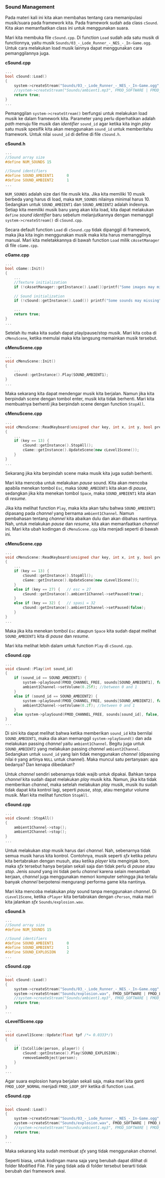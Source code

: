### Sound Management

Pada materi kali ini kita akan membahas tentang cara memanipulasi musik/suara pada framework kita. Pada framework sudah ada class `cSound`. Kita akan memanfaatkan class ini untuk menggunakan suara.

Mari kita membuka file `cSound.cpp`. Di function `Load` sudah ada satu musik di functionnya, yaitu musik `Sounds/03_-_Lode_Runner_-_NES_-_In-Game.ogg`. Untuk cara melakukan load musik lainnya dapat menggunakan cara pemanggilannya juga.

__cSound.cpp__
```cpp
...
bool cSound::Load()
{
	system->createStream("Sounds/03_-_Lode_Runner_-_NES_-_In-Game.ogg", FMOD_SOFTWARE | FMOD_LOOP_NORMAL, 0, &sounds[SOUND_AMBIENT1]);
	//system->createStream("Sounds/ambient1.mp3", FMOD_SOFTWARE | FMOD_LOOP_NORMAL, 0, &sounds[SOUND_AMBIENT1]);
	return true;
}
...
```

Pemanggilan `system->createStream()` berfungsi untuk melakukan load musik ke dalam framework kita. Parameter yang perlu diperhatikan adalah _path_ menuju file musik dan _identifier_ `sound_id` agar ketika kita ingin _play_ satu musik spesifik kita akan menggunakan `sound_id` untuk memberitahu framework. Untuk nilai `sound_id` di define di file `cSound.h`.

__cSound.h__
```cpp
...
//Sound array size
#define NUM_SOUNDS 15

//Sound identifiers
#define	SOUND_AMBIENT1      0
#define	SOUND_AMBIENT2      1
...
```

`NUM_SOUNDS` adalah size dari file musik kita. Jika kita memiliki 10 musik berbeda yang harus di load, maka `NUM_SOUNDS` nilainya minimal harus 10. Sedangkan untuk `SOUND_AMBIENT1` dan `SOUND_AMBIENT2` adalah indexnya. Setiap kita memiliki musik baru yang akan kita load, kita dapat melakukan `define` _sound identifier_ baru sebelum melanjutkannya dengan memanggil `system->createStream()` di `cSound.cpp`.

Secara default function `Load` di `cSound.cpp` tidak dipanggil di framework, maka jika kita ingin menggunakan musik maka kita harus memanggilnya manual. Mari kita meletakkannya di bawah function `Load` milik `cAssetManager` di file `cGame.cpp`.

__cGame.cpp__
```cpp
...
bool cGame::Init()
{
	...
	//Texture initialization
	if (!cAssetManager::getInstance().Load())printf("Some images may missing");
	
	// Sound initialization
	if (!cSound::getInstance().Load()) printf("Some sounds may missing");

	...
	return true;
}
...
```

Setelah itu maka kita sudah dapat play/pause/stop musik. Mari kita coba di `cMenuScene`, ketika memulai maka kita langsung memainkan musik tersebut.

__cMenuScene.cpp__
```cpp
...
void cMenuScene::Init()
{
	...
	cSound::getInstance().Play(SOUND_AMBIENT1);
}
...
```

Maka sekarang kita dapat mendengar musik kita berjalan. Namun jika kita berpindah scene dengan tombol enter, musik kita tidak berhenti. Mari kita membuatnya berhenti jika berpindah scene dengan function `StopAll`.

__cMenuScene.cpp__
```cpp
...
void cMenuScene::ReadKeyboard(unsigned char key, int x, int y, bool press)
{
	...
	if (key == 13) {
		cSound::getInstance().StopAll();
		cGame::getInstance().UpdateScene(new cLevel1Scene());
	}
}
...
```

Sekarang jika kita berpindah scene maka musik kita juga sudah berhenti.

Mari kita mencoba untuk melakukan _pause_ sound. Kita akan mencoba apabila menekan tombol `Esc`, maka `SOUND_AMBIENT1` kita akan di _pause_, sedangkan jika kita menekan tombol `Space`, maka `SOUND_AMBIENT1` kita akan di _resume_.

Jika kita melihat function `Play`, maka kita akan tahu bahwa `SOUND_AMBIENT1` dipasang pada _channel_ yang bernama `ambient1Channel`. Namun pembahasan tentang _channel_ kita abaikan dulu dan akan dibahas nantinya. Nah, untuk melakukan _pause_ dan _resume_, kita akan memanfaatkan _channel_ ini. Mari kita ubah kodingan di `cMenuScene.cpp` kita menjadi seperti di bawah ini.

__cMenuScene.cpp__
```cpp
...
void cMenuScene::ReadKeyboard(unsigned char key, int x, int y, bool press)
{
	...
	if (key == 13) {
		cSound::getInstance().StopAll();
		cGame::getInstance().UpdateScene(new cLevel1Scene());
	}
	else if (key == 27) {	// esc = 27
		cSound::getInstance().ambient1Channel->setPaused(true);
	}
	else if (key == 32) {	// spasi = 32
		cSound::getInstance().ambient1Channel->setPaused(false);
	}
}
...
```

Maka jika kita menekan tombol `Esc` ataupun `Space` kita sudah dapat melihat `SOUND_AMBIENT1` kita di _pause_ dan _resume_.

Mari kita melihat lebih dalam untuk function `Play` di `cSound.cpp`.

__cSound.cpp__
```cpp
...
void cSound::Play(int sound_id)
{
	if (sound_id == SOUND_AMBIENT1) {
		system->playSound(FMOD_CHANNEL_FREE, sounds[SOUND_AMBIENT1], false, &ambient1Channel);
		ambient1Channel->setVolume(0.25f); //between 0 and 1
	}
	else if (sound_id == SOUND_AMBIENT2) {
		system->playSound(FMOD_CHANNEL_FREE, sounds[SOUND_AMBIENT2], false, &ambient2Channel);
		ambient2Channel->setVolume(0.2f); //between 0 and 1
	}
	else system->playSound(FMOD_CHANNEL_FREE, sounds[sound_id], false, 0);
}
...
```

Di sini kita dapat melihat bahwa ketika memberikan `sound_id` kita bernilai `SOUND_AMBIENT1`, maka dia akan memanggil `system->playSound()` dan ada melakukan passing _channel_ yaitu `ambient1Channel`. Begitu juga untuk `SOUND_AMBIENT2` yang melakukan passing _channel_ `ambient2Channel`. Sedangkan untuk `sound_id` yang lain tidak menggunakan _channel_ (dipassing nilai `0` yang artinya `NULL` untuk channel). Maka muncul satu pertanyaan: apa bedanya? Dan kenapa dibedakan?

Untuk _channel_ sendiri sebenarnya tidak wajib untuk dipakai. Bahkan tanpa _channel_ kita sudah dapat melakukan _play_ musik kita. Namun, jika kita tidak memberikan _channel_, maka setelah melakukan _play_ musik, musik itu sudah tidak dapat kita kontrol lagi, seperti _pause_, _stop_, atau mengatur volume musik. Mari kita melihat function `StopAll`.

__cSound.cpp__
```cpp
...
void cSound::StopAll()
{
	ambient1Channel->stop();
	ambient2Channel->stop();
}
...
```

Untuk melakukan _stop_ musik harus dari _channel_. Nah, sebenarnya tidak semua musik harus kita kontrol. Contohnya, musik seperti _sfx_ ketika peluru kita bertabrakan dengan musuh, atau ketika _player_ kita menginjak bom, maka _sfx_ tersebut hanya berjalan sekali saja dan tidak perlu di _pause_ atau _stop_. Jenis _sound_ yang ini tidak perlu _channel_ karena selain menambah kerjaan, _channel_ juga menggunakan memori komputer sehingga jika terlalu banyak _channel_ berpotensi mengurangi performa game kita nantinya.

Mari kita mencoba melakukan _play_ sound tanpa menggunakan _channel_. Di `cLevel1Scene`, ketika `cPlayer` kita bertabrakan dengan `cPerson`, maka mari kita jalankan _sfx_ `Sounds/explosion.wav`.

__cSound.h__
```cpp
...
//Sound array size
#define NUM_SOUNDS 15

//Sound identifiers
#define	SOUND_AMBIENT1      0
#define	SOUND_AMBIENT2      1
#define SOUND_EXPLOSION		2
...
```

__cSound.cpp__
```cpp
...
bool cSound::Load()
{
	system->createStream("Sounds/03_-_Lode_Runner_-_NES_-_In-Game.ogg", FMOD_SOFTWARE | FMOD_LOOP_NORMAL, 0, &sounds[SOUND_AMBIENT1]);
	system->createStream("Sounds/explosion.wav", FMOD_SOFTWARE | FMOD_LOOP_NORMAL, 0, &sounds[SOUND_EXPLOSION]);
	//system->createStream("Sounds/ambient1.mp3", FMOD_SOFTWARE | FMOD_LOOP_NORMAL, 0, &sounds[SOUND_AMBIENT1]);
	return true;
}
...
```

__cLevel1Scene.cpp__
```cpp
...
void cLevel1Scene::Update(float tpf /*= 0.0333*/)
{
	...
	if (IsCollide(person, player)) {
		cSound::getInstance().Play(SOUND_EXPLOSION);
		removeGameObject(person);
	}
}
...
```

Agar suara explosion hanya berjalan sekali saja, maka mari kita ganti `FMOD_LOOP_NORMAL` menjadi `FMOD_LOOP_OFF` ketika di function `Load`.

__cSound.cpp__
```cpp
...
bool cSound::Load()
{
	system->createStream("Sounds/03_-_Lode_Runner_-_NES_-_In-Game.ogg", FMOD_SOFTWARE | FMOD_LOOP_NORMAL, 0, &sounds[SOUND_AMBIENT1]);
	system->createStream("Sounds/explosion.wav", FMOD_SOFTWARE | FMOD_LOOP_OFF, 0, &sounds[SOUND_EXPLOSION]);
	//system->createStream("Sounds/ambient1.mp3", FMOD_SOFTWARE | FMOD_LOOP_NORMAL, 0, &sounds[SOUND_AMBIENT1]);
	return true;
}
...
```

Maka sekarang kita sudah membuat _sfx_ yang tidak menggunakan _channel_.

Seperti biasa, untuk kodingan mana saja yang berubah dapat dilihat di folder Modified File. File yang tidak ada di folder tersebut berarti tidak berubah dari framework awal.